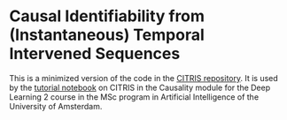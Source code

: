 # Causal Identifiability from (Instantaneous) Temporal Intervened Sequences

This is a minimized version of the code in the [CITRIS repository](https://github.com/phlippe/CITRIS).
It is used by the [tutorial notebook](https://uvadlc-notebooks.readthedocs.io/en/latest/index.html) on CITRIS in the Causality module for the Deep Learning 2 course in the MSc program in Artificial Intelligence of the University of Amsterdam.
